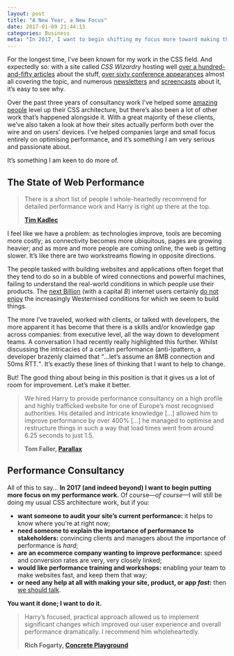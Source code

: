 ```yaml
---
layout: post
title: "A New Year, a New Focus"
date: 2017-01-09 21:44:13
categories: Business
meta: "In 2017, I want to begin shifting my focus more toward making things fast"
---
```


For the longest time, I’ve been known for my work in the CSS field. And
expectedly so: with a site called _CSS Wizardry_ hosting well [over a
hundred-and-fifty articles](/archive/) about the stuff, [over sixty conference
appearances](/speaking/) almost all covering the topic, and numerous
[newsletters](/newsletter/) and
[screencasts](https://www.youtube.com/user/csswizardry) about it, it’s easy to
see why.

Over the past three years of consultancy work I’ve helped some [amazing
people](/#section:clients) level up their CSS architecture, but there’s also
been a lot of other work that’s happened alongside it. With a great majority of
these clients, we’ve also taken a look at how their sites actually perform both
over the wire and on users’ devices. I’ve helped companies large and small focus
entirely on optimising performance, and it’s something I am very serious and
passionate about.

It’s something I am keen to do more of.

## The State of Web Performance

<blockquote class="pull-quote  pull-quote--context-alt" id="quote:tim-kadlec">
  <p>There is a short list of people I whole-heartedly recommend for detailed
  performance work and Harry is right up there at the top.</p>
  <b class="source  pull-quote__source"><a href="https://timkadlec.com/">Tim Kadlec</a></b>
</blockquote>

I feel like we have a problem: as technologies improve, tools are becoming more
costly; as connectivity becomes more ubiquitous, pages are growing heavier; and
as more and more people are coming online, the web is getting slower. It’s like
there are two workstreams flowing in opposite directions.

The people tasked with building websites and applications often forget that they
tend to do so in a bubble of wired connections and powerful machines, failing to
understand the real-world conditions in which people use their products. The
[next Billion](https://qz.com/on/the-next-billion/) (with a capital <i>B</i>)
internet users certainly [do not enjoy](https://www.webworldwide.io/) the
increasingly Westernised conditions for which we seem to build things.

The more I’ve traveled, worked with clients, or talked with developers, the more
apparent it has become that there is a skills and/or knowledge gap across
companies: from executive level, all the way down to development teams. A
conversation I had recently really highlighted this further. Whilst discussing
the intricacies of a certain performance (anti-)pattern, a developer brazenly
claimed that <q>…let’s assume an 8MB connection and 50ms RTT.</q>. It’s exactly
these lines of thinking that I want to help to change.



But! The good thing about being in this position is that it gives us a lot of
room for improvement. Let’s make it better.

<blockquote class="pull-quote" id="quote:parallax">
  <p>We hired Harry to provide performance consultancy on a high profile and
  highly trafficked website for one of Europe’s most recognised authorities. His
  detailed and intricate knowledge […] allowed him to improve performance by
  over 400% […] he managed to optimise and restructure things in such a way that
  load times went from around 6.25 seconds to just 1.5.</p>
  <b class="source  pull-quote__source">Tom Faller, <a href="http://parall.ax/">Parallax</a></b>
</blockquote>

## Performance Consultancy

All of this to say… **In 2017 (and indeed beyond) I want to begin putting more
focus on my performance work.** Of course﻿—﻿_of course_﻿—﻿I
will still be doing my usual CSS architecture work, but if you:

* **want someone to audit your site’s current performance:** it helps to know
  where you’re at right now;
* **need someone to explain the importance of performance to stakeholders:**
  convincing clients and managers about the importance of performance is _hard_;
* **are an ecommerce company wanting to improve performance:** speed and
  conversion rates are very, very closely linked;
* **would like performance training and workshops:** enabling your team to make
  websites fast, and keep them that way;
* **or need any help at all with making your site, product, or app _fast_:**
  then [we should talk](/contact/).

**You want it done; I want to do it.**

<blockquote class="pull-quote" id="quote:rich-fogarty">
  <p>Harry’s focused, practical approach allowed us to implement significant
  changes which improved our user experience and overall performance
  dramatically. I recommend him wholeheartedly.</p>
  <b class="source  pull-quote__source">Rich Fogarty, <a href="http://concreteplayground.com">Concrete Playground</a></b>
</blockquote>
